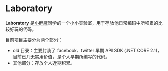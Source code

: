 # Laboratory
**Laboratory** 是[小醉魔](https://lary.me)同学的一个小小实验室，用于存放他日常编码中所积累的比较好玩的代码。

目前项目主要分为两个部分：
- old 目录：主要封装了 facebook、twitter 早期 API SDK (.NET CORE 2.1)，目前已几无实用价值，是个人早期所编写的代码。
- 其他部分：存放个人近期积累。